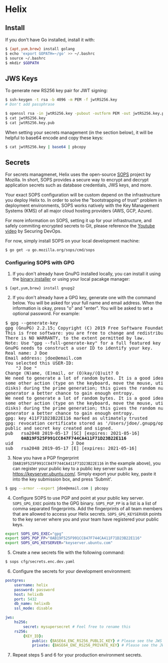 # Helix


## Install

If you don't have Go installed, install it with:
```sh
$ {apt,yum,brew} install golang
$ echo 'export GOPATH=~/go' >> ~/.bashrc
$ source ~/.bashrc
$ mkdir $GOPATH
```


## JWS Keys

To generate new RS256 key pair for JWT signing:
```sh
$ ssh-keygen -t rsa -b 4096 -m PEM -f jwtRS256.key
# Don't add passphrase

$ openssl rsa -in jwtRS256.key -pubout -outform PEM -out jwtRS256.key.pub
$ cat jwtRS256.key 
$ cat jwtRS256.key.pub
```

When setting your secrets management (in the section below), it will be helpful to base64 encode and copy these keys:
```sh
$ cat jwtRS256.key | base64 | pbcopy
```


## Secrets

For secrets managmenet, Helix uses the open-source [SOPS](https://github.com/mozilla/sops) project by Mozilla. In short, SOPS provides a secure way to encrypt and decrypt application secrets such as database credentials, JWS keys, and more.

Your exact SOPS configuration will be custom depend on the infrastructure you deploy Helix to. In order to solve the "bootstrapping of trust" problem in deployment environments, SOPS works natively with the Key Management Systems (KMS) of all major cloud hosting providers (AWS, GCP, Azure). 

For more information on SOPS, setting it up for your infrastructure, and safely commiting encrypted secrets to Git, please reference the [Youtube video](https://www.youtube.com/watch?v=V2PRhxphH2w) by Securing DevOps.

For now, simply install SOPS on your local development machine:
```
$ go get -u go.mozilla.org/sops/cmd/sops
```


### Configuring SOPS with GPG
1. If you don't already have GnuPG installed locally, you can install it using the [binary installer](https://gnupg.org/download/index.html) or using your local pacakge manager:
```
$ {apt,yum,brew} install gnupg2
```

2. If you don't already have a GPG key, generate one with the command below. You will be asked for your full name and email address. When the information is okay, press "o" and "enter". You will be asked to set a optional password. For example:
<pre lang="sh">
$ gpg --generate-key
gpg (GnuPG) 2.2.15; Copyright (C) 2019 Free Software Foundation, Inc.
This is free software: you are free to change and redistribute it.
There is NO WARRANTY, to the extent permitted by law.
Note: Use "gpg --full-generate-key" for a full featured key generation dialog.
GnuPG needs to construct a user ID to identify your key.
Real name: J Doe
Email address: jdoe@email.com
You selected this USER-ID:
    "J Doe <jdoe@email.com>"
Change (N)ame, (E)mail, or (O)kay/(Q)uit? O
We need to generate a lot of random bytes. It is a good idea to perform
some other action (type on the keyboard, move the mouse, utilize the
disks) during the prime generation; this gives the random number
generator a better chance to gain enough entropy.
We need to generate a lot of random bytes. It is a good idea to perform
some other action (type on the keyboard, move the mouse, utilize the
disks) during the prime generation; this gives the random number
generator a better chance to gain enough entropy.
gpg: key 411F71D23B22E116 marked as ultimately trusted
gpg: revocation certificate stored as '/Users/jdoe/.gnupg/openpgp-revocs.d/0AB19F525F991CC847F744CA411F71D23B22E116.rev'
public and secret key created and signed.
pub   rsa2048 2019-05-17 [SC] [expires: 2021-05-16]
      <b>0AB19F525F991CC847F744CA411F71D23B22E116</b>
uid                      J Doe <jdoe@email.com>
sub   rsa2048 2019-05-17 [E] [expires: 2021-05-16]
</pre>

3. Now you have a PGP fingerprint (`0AB19F525F991CC847F744CA411F71D23B22E116` in the example above), you can register your public key to a public key server such as https://keyserver.ubuntu.com/. Simply export your public key, paste it into the key submission box, and press 'Submit'.
```sh
$ gpg --armor --export jdoe@email.com | pbcopy
```

4. Configure SOPS to use PGP and point at your public key server. `SOPS_GPG_EXEC` points to the GPG binary. `SOPS_PGP_FP` is a list is a list of comma separated fingerprints. Add the fingerprints of all team members that are allowed to access your Helix secrets. `SOPS_GPG_KEYSERVER` points to the key server where you and your team have registered your public keys.
```sh
export SOPS_GPG_EXEC="gpg"
export SOPS_PGP_FP="0AB19F525F991CC847F744CA411F71D23B22E116"
export SOPS_GPG_KEYSERVER="keyserver.ubuntu.com"
```

5. Create a new secrets file with the following command:
```sh
$ sops cfg/secrets.enc.dev.yaml
```

6. Configure the secrets for your development environment:
```yaml
postgres:
    username: helix
    password: password
    host: helixdb
    port: 5432
    db_name: helixdb
    ssl_mode: disable

jws:
    hs256:
        secret: mysupersecret # Feel free to rename this
    rs256:
        {KEY_ID}: 
            public: {BASE64_ENC_RS256_PUBLIC_KEY} # Please see the JWS Keys section above
            private: {BASE64_ENC_RS256_PRIVATE_KEY} # Please see the JWS Keys section above
```

7. Repeat steps 5 and 6 for your production environment secrets.

